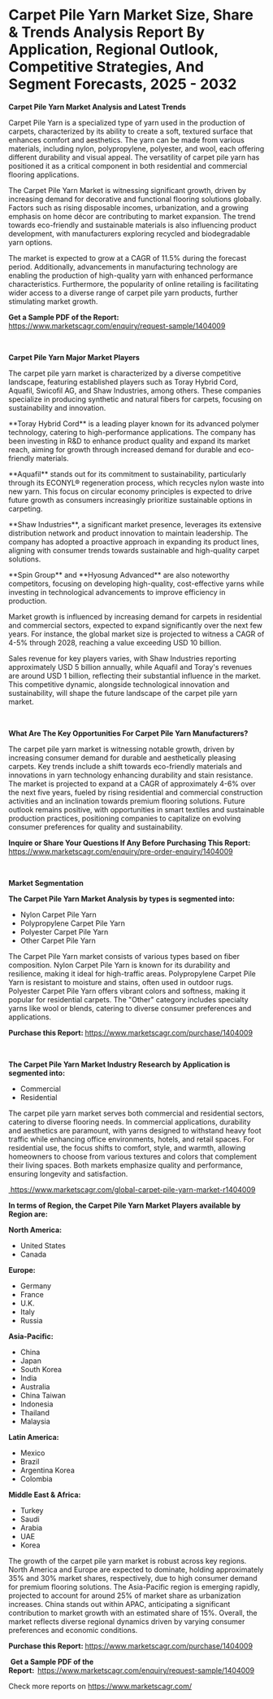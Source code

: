 <p><h1>Carpet Pile Yarn Market Size, Share & Trends Analysis Report By Application, Regional Outlook, Competitive Strategies, And Segment Forecasts, 2025 - 2032</h1></p><p><strong>Carpet Pile Yarn Market Analysis and Latest Trends</strong></p>
<p><p>Carpet Pile Yarn is a specialized type of yarn used in the production of carpets, characterized by its ability to create a soft, textured surface that enhances comfort and aesthetics. The yarn can be made from various materials, including nylon, polypropylene, polyester, and wool, each offering different durability and visual appeal. The versatility of carpet pile yarn has positioned it as a critical component in both residential and commercial flooring applications.</p><p>The Carpet Pile Yarn Market is witnessing significant growth, driven by increasing demand for decorative and functional flooring solutions globally. Factors such as rising disposable incomes, urbanization, and a growing emphasis on home décor are contributing to market expansion. The trend towards eco-friendly and sustainable materials is also influencing product development, with manufacturers exploring recycled and biodegradable yarn options.</p><p>The market is expected to grow at a CAGR of 11.5% during the forecast period. Additionally, advancements in manufacturing technology are enabling the production of high-quality yarn with enhanced performance characteristics. Furthermore, the popularity of online retailing is facilitating wider access to a diverse range of carpet pile yarn products, further stimulating market growth.</p></p>
<p><strong>Get a Sample PDF of the Report:&nbsp;</strong> <a href="https://www.marketscagr.com/enquiry/request-sample/1404009?utm_campaign=1920&utm_medium=2&utm_source=Github&utm_content=ia&utm_term=13012025&utm_id=carpet-pile-yarn">https://www.marketscagr.com/enquiry/request-sample/1404009</a></p>
<p>&nbsp;</p>
<p><strong>Carpet Pile Yarn Major Market Players</strong></p>
<p><p>The carpet pile yarn market is characterized by a diverse competitive landscape, featuring established players such as Toray Hybrid Cord, Aquafil, Swicofil AG, and Shaw Industries, among others. These companies specialize in producing synthetic and natural fibers for carpets, focusing on sustainability and innovation.</p><p>**Toray Hybrid Cord** is a leading player known for its advanced polymer technology, catering to high-performance applications. The company has been investing in R&D to enhance product quality and expand its market reach, aiming for growth through increased demand for durable and eco-friendly materials.</p><p>**Aquafil** stands out for its commitment to sustainability, particularly through its ECONYL® regeneration process, which recycles nylon waste into new yarn. This focus on circular economy principles is expected to drive future growth as consumers increasingly prioritize sustainable options in carpeting.</p><p>**Shaw Industries**, a significant market presence, leverages its extensive distribution network and product innovation to maintain leadership. The company has adopted a proactive approach in expanding its product lines, aligning with consumer trends towards sustainable and high-quality carpet solutions.</p><p>**Spin Group** and **Hyosung Advanced** are also noteworthy competitors, focusing on developing high-quality, cost-effective yarns while investing in technological advancements to improve efficiency in production.</p><p>Market growth is influenced by increasing demand for carpets in residential and commercial sectors, expected to expand significantly over the next few years. For instance, the global market size is projected to witness a CAGR of 4-5% through 2028, reaching a value exceeding USD 10 billion.</p><p>Sales revenue for key players varies, with Shaw Industries reporting approximately USD 5 billion annually, while Aquafil and Toray's revenues are around USD 1 billion, reflecting their substantial influence in the market. This competitive dynamic, alongside technological innovation and sustainability, will shape the future landscape of the carpet pile yarn market.</p></p>
<p>&nbsp;</p>
<p><strong>What Are The Key Opportunities For Carpet Pile Yarn Manufacturers?</strong></p>
<p><p>The carpet pile yarn market is witnessing notable growth, driven by increasing consumer demand for durable and aesthetically pleasing carpets. Key trends include a shift towards eco-friendly materials and innovations in yarn technology enhancing durability and stain resistance. The market is projected to expand at a CAGR of approximately 4-6% over the next five years, fueled by rising residential and commercial construction activities and an inclination towards premium flooring solutions. Future outlook remains positive, with opportunities in smart textiles and sustainable production practices, positioning companies to capitalize on evolving consumer preferences for quality and sustainability.</p></p>
<p><strong>Inquire or Share Your Questions If Any Before Purchasing This Report:</strong> <a href="https://www.marketscagr.com/enquiry/pre-order-enquiry/1404009?utm_campaign=1920&utm_medium=2&utm_source=Github&utm_content=ia&utm_term=13012025&utm_id=carpet-pile-yarn">https://www.marketscagr.com/enquiry/pre-order-enquiry/1404009</a></p>
<p>&nbsp;</p>
<p><strong>Market Segmentation</strong></p>
<p><strong>The Carpet Pile Yarn Market Analysis by types is segmented into:</strong></p>
<p><ul><li>Nylon Carpet Pile Yarn</li><li>Polypropylene Carpet Pile Yarn</li><li>Polyester Carpet Pile Yarn</li><li>Other Carpet Pile Yarn</li></ul></p>
<p><p>The Carpet Pile Yarn market consists of various types based on fiber composition. Nylon Carpet Pile Yarn is known for its durability and resilience, making it ideal for high-traffic areas. Polypropylene Carpet Pile Yarn is resistant to moisture and stains, often used in outdoor rugs. Polyester Carpet Pile Yarn offers vibrant colors and softness, making it popular for residential carpets. The "Other" category includes specialty yarns like wool or blends, catering to diverse consumer preferences and applications.</p></p>
<p><strong>Purchase this Report:&nbsp;</strong><a href="https://www.marketscagr.com/purchase/1404009?utm_campaign=1920&utm_medium=2&utm_source=Github&utm_content=ia&utm_term=13012025&utm_id=carpet-pile-yarn">https://www.marketscagr.com/purchase/1404009</a></p>
<p>&nbsp;</p>
<p><strong>The Carpet Pile Yarn Market Industry Research by Application is segmented into:</strong></p>
<p><ul><li>Commercial</li><li>Residential</li></ul></p>
<p><p>The carpet pile yarn market serves both commercial and residential sectors, catering to diverse flooring needs. In commercial applications, durability and aesthetics are paramount, with yarns designed to withstand heavy foot traffic while enhancing office environments, hotels, and retail spaces. For residential use, the focus shifts to comfort, style, and warmth, allowing homeowners to choose from various textures and colors that complement their living spaces. Both markets emphasize quality and performance, ensuring longevity and satisfaction.</p></p>
<p><a href="https://www.marketscagr.com/global-carpet-pile-yarn-market-r1404009?utm_campaign=1920&utm_medium=2&utm_source=Github&utm_content=ia&utm_term=13012025&utm_id=carpet-pile-yarn">&nbsp;https://www.marketscagr.com/global-carpet-pile-yarn-market-r1404009</a></p>
<p><strong>In terms of Region, the Carpet Pile Yarn Market Players available by Region are:</strong></p>
<p>
    <p> <strong> North America: </strong>
        <ul>
            <li>United States</li>
            <li>Canada</li>
        </ul>
        </p> 
    <p> <strong> Europe: </strong>
        <ul>
            <li>Germany</li>
            <li>France</li>
            <li>U.K.</li>
            <li>Italy</li>
            <li>Russia</li>
        </ul>
        </p> 
    <p> <strong> Asia-Pacific: </strong>
        <ul>
            <li>China</li>
            <li>Japan</li>
            <li>South Korea</li>
            <li>India</li>
            <li>Australia</li>
            <li>China Taiwan</li>
            <li>Indonesia</li>
            <li>Thailand</li>
            <li>Malaysia</li>
        </ul>
        </p> 
    <p> <strong> Latin America: </strong>
        <ul>
            <li>Mexico</li>
            <li>Brazil</li>
            <li>Argentina Korea</li>
            <li>Colombia</li>
        </ul>
        </p> 
    <p> <strong> Middle East & Africa: </strong>
        <ul>
            <li>Turkey</li>
            <li>Saudi</li>
            <li>Arabia</li>
            <li>UAE</li>
            <li>Korea</li>
        </ul>
    </p>
    </p>
<p><p>The growth of the carpet pile yarn market is robust across key regions. North America and Europe are expected to dominate, holding approximately 35% and 30% market shares, respectively, due to high consumer demand for premium flooring solutions. The Asia-Pacific region is emerging rapidly, projected to account for around 25% of market share as urbanization increases. China stands out within APAC, anticipating a significant contribution to market growth with an estimated share of 15%. Overall, the market reflects diverse regional dynamics driven by varying consumer preferences and economic conditions.</p></p>
<p><strong>Purchase this Report: </strong><a href="https://www.marketscagr.com/purchase/1404009?utm_campaign=1920&utm_medium=2&utm_source=Github&utm_content=ia&utm_term=13012025&utm_id=carpet-pile-yarn">https://www.marketscagr.com/purchase/1404009</a></p>
<p>&nbsp;<strong>Get a Sample PDF of the Report:&nbsp;&nbsp;</strong><a href="https://www.marketscagr.com/enquiry/request-sample/1404009?utm_campaign=1920&utm_medium=2&utm_source=Github&utm_content=ia&utm_term=13012025&utm_id=carpet-pile-yarn">https://www.marketscagr.com/enquiry/request-sample/1404009</a></p>
<p><strong></strong></p>
<p>Check more reports on <a href="https://www.marketscagr.com/?utm_campaign=1920&utm_medium=2&utm_source=Github&utm_content=ia&utm_term=13012025&utm_id=carpet-pile-yarn">https://www.marketscagr.com/</a></p>